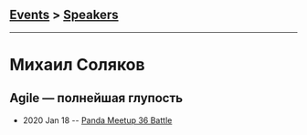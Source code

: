 ## [Events](../README.md) > [Speakers](../speakers.md)
---

# Михаил Соляков

## Agile — полнейшая глупость
- 2020 Jan 18 -- [Panda Meetup 36 Battle](https://www.youtube.com/watch?v=1pwx8LDjve0)    
